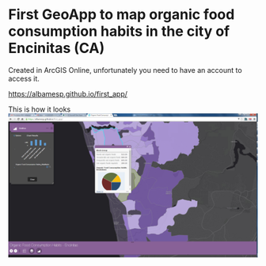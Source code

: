 # First GeoApp to map organic food consumption habits in the city of Encinitas (CA)

Created in ArcGIS Online, unfortunately you need to have an account to access it.  

https://albamesp.github.io/first_app/ 

This is how it looks
![Screenshot WebApp Food Consumption Habits](Screenshot-Webapp.png?raw=true "Screenshot WebApp Food Consumption Habits")
